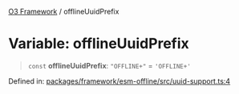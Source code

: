[O3 Framework](../API.md) / offlineUuidPrefix

# Variable: offlineUuidPrefix

> `const` **offlineUuidPrefix**: `"OFFLINE+"` = `'OFFLINE+'`

Defined in: [packages/framework/esm-offline/src/uuid-support.ts:4](https://github.com/UjjawalPrabhat/openmrs-esm-core/blob/main/packages/framework/esm-offline/src/uuid-support.ts#L4)
